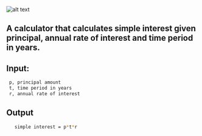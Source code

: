 ![alt text](https://content.presentermedia.com/files/clipart/00014000/14066/stick_figure_custom_calculator_800_wht.jpg)

## A calculator that calculates simple interest given principal, annual rate of interest and time period in years.
## Input:
  ```bash
   p, principal amount
   t, time period in years
   r, annual rate of interest
  ```


## Output
```bash
   simple interest = p*t*r
```
